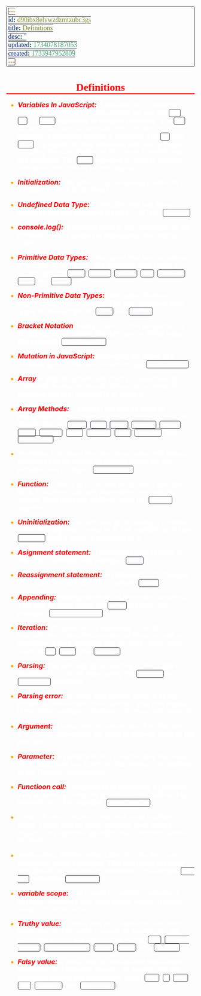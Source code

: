 ```yaml
---
id: d90ibx8elywzdzmtzubc3gs
title: Definitions
desc: ''
updated: 1734078187053
created: 1733947952809
---
```


<style>
    * { font-size: 18px; }
    h1 {
        color: red;
        font-weight: bold;
        border-bottom: 2px solid red; 
        font-family: 'Algerian';
        text-align: center;
        font-size: 2em;
    }
    h2 { 
        color: crimson; 
        font-weight: bold;
        font-family: 'Algerian'; 
        border-bottom: 2px solid crimson;
        font-size: 1.5em;
    }
    h3 { 
        color: rgb(255, 0, 127);
        font-weight: bold;
        text-decoration: underline;
        font-size: 1.2em;
        font-size: 1.2em;
    }
    h4 { 
        color: rgb(0, 255, 255);
        font-weight: bold;
        text-decoration: underline;
        font-size: 1em; 
    }
    h5 { 
        color: darkblue;
        font-weight: bold;
        font-style: italic;
        font-size: 0.9em;
    }
    code {
        font-family: 'Cascadia Code';
        border: 1px solid #282A36; 
        border-radius: 4px; 
        padding: 1px 4px; 
    }
    pre {
        font-family: 'Cascadia Code';
        border: 1px solid #282A36; 
        border-radius: 4px; 
        padding: 1px 4px; 
    }
    p { 
        font-style: 'Cascadia Code';
        color: white;
    }
    li { 
        margin-bottom: 10px;
        font-style: italic;
        font-weight: bold;
        color: orange;
    }
    ul { 
        margin-bottom: 10px;
        font-style: italic;
        font-weight: bold;
        color: orange;
    }
    b {
        font-weight: bold;
        color: rgb(255, 0, 0); 
    }
    u {
        text-decoration: underline;
        font-weight: bold;
        font-style: italic; 
    }
    a {
        color: #98c379;
        text-decoration: none;
    }
        a:hover {
        text-decoration: underline;
    }
    i {
        font-style: italic;
        color: yellow;
    }
</style>

# Definitions

-   <b>Variables In JavaScript:</b> A variable is a container for storing data values. In JavaScript, we use the `var`, `let`, or `const` keywords to declare variables. The `var` keyword declares a variable with function scope or globally if declared outside a function. The `let` and `const` keywords declare variables with block scope, meaning they are limited to the block in which they are declared. The `const` keyword is used to declare variables that cannot be reassigned.

-   <b>Initialization:</b> The process of assigning a value to a variable when it is declared.
-   <b>Undefined Data Type:</b> A variable that has been declared but not assigned a value is of type `undefined`.
-   <b>console.log():</b> A method used to log messages to the console. This is useful for debugging and testing code.
-   <b>Primitive Data Types:</b> Data types that are not objects and have no methods. The primitive data types in JavaScript are `string`, `number`, `boolean`, `null`, `undefined`, `bigint` and `symbol`.
-   <b>Non-Primitive Data Types:</b> Data types that are objects and have methods. The non-primitive data types in JavaScript are `object` and `function`.
-   <b>Bracket Notation</b> A way to access the properties of an object using square brackets and a string value. For example, `object['property']`.
-   <b>Mutation in JavaScript:</b> Changing the value of a variable after it has been declared. eg. `let x = 5; x = 10;`
-   <b>Array</b> A data structure that stores a collection of elements. Arrays in JavaScript are zero-indexed, meaning the first element is at index 0.
-   <b>Array Methods:</b> Methods that can be used to manipulate arrays. Some common array methods in JavaScript are `push()`, `pop()`, `shift()`, `unshift()`, `splice()`, `slice()`, `concat()`, `join()`, `reverse()`, `sort()`, `indexOf()`, and `lastIndexOf()`
-   Methods:</b> Functions that are associated with objects. Methods can be called on objects using the dot notation. For example, `object.method()`
-   <b>Function:</b> A block of code that performs a specific task. Functions can take parameters and return values. Functions are defined using the `function` keyword.
-   <b>Uninitialization:</b> The process of declaring a variable without assigning a value to it. The variable is of type `undefined` until a value is assigned to it.
-   <b>Asignment statement:</b> A statement that assigns a value to a variable. For example, `x = 5;`
-   <b>Reassignment statement:</b> A statement that changes the value of a variable. For example, `x = 10;`
-   <b>Appending:</b> Adding elements to the end of an array. This can be done using the `push()` method. For example, `array.push(element);`
-   <b>Iteration:</b> The process of repeating a set of instructions a specified number of times or until a condition is met. Iteration can be done using loops such as `for`, `while`, and `do...while`.
-   <b>Parsing:</b> The process of converting a string into a number. This can be done using the `parseInt()` or `parseFloat()` functions.
-   <b>Parsing error:</b> An error that occurs when a string cannot be converted into a number. This can happen if the string contains characters that are not numeric.
-   <b>Argument:</b> A value that is passed to a function when it is called. Arguments are used to provide input to the function.
-   <b>Parameter:</b> A variable that is used to store the value of an argument in a function. Parameters are defined in the function declaration.
-   <b>Functioon call:</b> The process of executing a function. This is done by using the function name followed by parentheses. For example, `functionName();`
-   Loops:</b> A way to repeat a block of code multiple times. Loops can be used to iterate over arrays, objects, or perform a specific task a certain number of times.
-   hardcoding:</b> Writing values directly into the code instead of using variables. This can make the code less flexible and harder to maintain. For example, `let x = 5;` instead of `let x = value;`
-   <b>variable scope:</b> The context in which a variable is defined. Variables can have global scope, function scope, or block scope.
-   <b>Truthy value:</b> A value that is considered true when evaluated in a boolean context. In JavaScript, the following values are considered truthy: `true`, `non-zero numbers`, `non-empty strings`, `objects`, `arrays`, and `functions`.
-   <b>Falsy value:</b> A value that is considered false when evaluated in a boolean context. In JavaScript, the following values are considered falsy: `false`, `0`, `NaN`, `null`, `undefined`, and `empty strings`.
